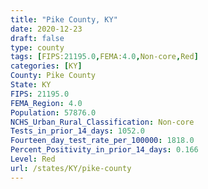 ```yaml
---
title: "Pike County, KY"
date: 2020-12-23
draft: false
type: county
tags: [FIPS:21195.0,FEMA:4.0,Non-core,Red]
categories: [KY]
County: Pike County
State: KY
FIPS: 21195.0
FEMA_Region: 4.0
Population: 57876.0
NCHS_Urban_Rural_Classification: Non-core
Tests_in_prior_14_days: 1052.0
Fourteen_day_test_rate_per_100000: 1818.0
Percent_Positivity_in_prior_14_days: 0.166
Level: Red
url: /states/KY/pike-county
---
```



